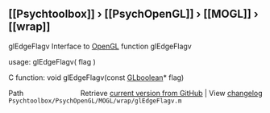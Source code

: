 ## [[Psychtoolbox]] &#8250; [[PsychOpenGL]] &#8250; [[MOGL]] &#8250; [[wrap]]

glEdgeFlagv  Interface to [OpenGL](OpenGL) function glEdgeFlagv  
  
usage:  glEdgeFlagv( flag )  
  
C function:  void glEdgeFlagv(const [GLboolean](GLboolean)\* flag)  




<div class="code_header" style="text-align:right;">
  <span style="float:left;">Path&nbsp;&nbsp;</span> <span class="counter">Retrieve <a href=
  "https://raw.github.com/Psychtoolbox-3/Psychtoolbox-3/beta/Psychtoolbox/PsychOpenGL/MOGL/wrap/glEdgeFlagv.m">current version from GitHub</a> | View <a href=
  "https://github.com/Psychtoolbox-3/Psychtoolbox-3/commits/beta/Psychtoolbox/PsychOpenGL/MOGL/wrap/glEdgeFlagv.m">changelog</a></span>
</div>
<div class="code">
  <code>Psychtoolbox/PsychOpenGL/MOGL/wrap/glEdgeFlagv.m</code>
</div>

